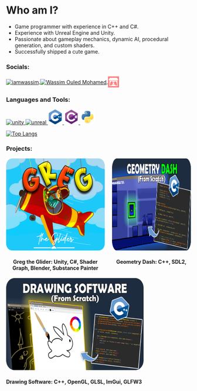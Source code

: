 # **Who am I?**

- Game programmer with experience in C++ and C#.
- Experience with Unreal Engine and Unity.
- Passionate about gameplay mechanics, dynamic AI, procedural generation, and custom shaders.
- Successfully shipped a cute game.

<h3 align="left">Socials:</h3>
<p align="left">
  <a href="https://www.youtube.com/channel/UC2QMwZIIqTGPIH0ZSqWJ1EQ" target="blank">
    <img align="center" src="https://raw.githubusercontent.com/rahuldkjain/github-profile-readme-generator/master/src/images/icons/Social/youtube.svg" alt="iamwassim" height="30" width="40" />
  </a>
  <a href="https://www.linkedin.com/in/wassim-ouled-mohamed/" target="_blank">
    <img align="center" src="https://github.com/dheereshagrwal/colored-icons/blob/master/public/logos/linkedin/linkedin.svg" alt="Wassim Ouled Mohamed" height="30" width="40" />
  </a>
  <a href="https://iamwassim.itch.io" target="_blank">
    <img align="center" src="https://github.com/itchio/itch/blob/master/src/static/images/logos/itchio-textless-pink.svg" alt="Wassim Ouled Mohamed" height="30" width="30" />
  </a>
</p>


<h3 align="left">Languages and Tools:</h3>
<p align="left"> 
  <a href="https://unity.com/" target="_blank" rel="noreferrer"> 
    <img src="https://static.wikia.nocookie.net/logopedia/images/c/ce/Unity_%28Icon%29.svg/revision/latest?cb=20210722101017" alt="unity" width="40" height="40"/> 
  </a> 
  <a href="https://unrealengine.com/" target="_blank" rel="noreferrer"> 
    <img src="https://cdn2.steamgriddb.com/logo_thumb/598fb37d8e3a1f127b3ba7700febc92e.png" alt="unreal" width="40" height="40"/> 
  </a> 
  <a href="https://www.w3schools.com/cpp/" target="_blank" rel="noreferrer"> 
    <img src="https://raw.githubusercontent.com/devicons/devicon/master/icons/cplusplus/cplusplus-original.svg" alt="cplusplus" width="40" height="40"/> 
  </a> 
  <a href="https://www.w3schools.com/cs/" target="_blank" rel="noreferrer"> 
    <img src="https://raw.githubusercontent.com/devicons/devicon/master/icons/csharp/csharp-original.svg" alt="csharp" width="40" height="40"/> 
  </a> 
  <a href="https://www.python.org" target="_blank" rel="noreferrer"> 
    <img src="https://raw.githubusercontent.com/devicons/devicon/master/icons/python/python-original.svg" alt="python" width="40" height="40"/> 
  </a> 
</p>


[![Top Langs](https://github-readme-stats.vercel.app/api/top-langs/?username=wassimcodes&layout=compact)](https://github.com/wassimcodes/github-readme-stats)

<h3 align="left">Projects:</h3>
<div style="display: flex; gap: 20px; text-align: center;">
  <div>
    <a href="https://iamwassim.itch.io/greg-the-glider" target="_blank">
      <img src="https://github.com/wassimcodes/wassimcodes/blob/main/Resources/GregCover2-modified.png?raw=true" alt="Greg the Glider" width="375" height="250" />
      </a>
      <h4>Greg the Glider: Unity, C#, Shader Graph, Blender, Substance Painter</h4>
  </div>
  <div>
    <a href="https://www.youtube.com/watch?v=LXDMVYJXyZs" target="_blank">
      <img src="https://github.com/wassimcodes/wassimcodes/blob/main/Resources/GeometryDash111-modified.png" alt="Geometry Dash Tribute" width="375" height="250" />
    </a>
    <h4>Geometry Dash: C++, SDL2,  </h4>
  </div>
</div>
<a href="https://www.youtube.com/watch?v=UJ8tBZ8AvoI" target="_blank">
      <img src="https://github.com/wassimcodes/wassimcodes/blob/main/Resources/DrawingSoftware-modified.png" alt="Geometry Dash Tribute" width="375" height="250" />
    </a>
    <h4>Drawing Software: C++, OpenGL, GLSL, ImGui, GLFW3 </h4>
  </div>
</div>


